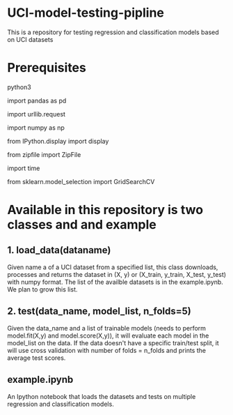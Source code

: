 # UCI-model-testing-pipline
This is a repository for testing regression and classification models based on UCI datasets


# Prerequisites
python3

import pandas as pd 

import urllib.request

import numpy as np

from IPython.display import display

from zipfile import ZipFile

import time

from sklearn.model_selection import GridSearchCV


# Available in this repository is two classes and and example
## 1. load_data(dataname)
Given name a of a UCI dataset from a specified list, this class downloads, processes and returns the dataset in (X, y) or (X_train, y_train, X_test, y_test) with numpy format. The list of the availble datasets is in the example.ipynb. We plan to grow this list.
## 2. test(data_name, model_list, n_folds=5)
Given the data_name and a list of trainable models (needs to perform model.fit(X,y) and model.score(X,y)), it will evaluate each model in the model_list on the data. If the data doesn't have a specific train/test split, it will use cross validation with number of folds = n_folds and prints the average test scores.
## example.ipynb
An Ipython notebook that loads the datasets and tests on multiple regression and classification models. 
